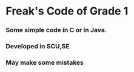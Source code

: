 # Freak's Code of Grade 1

### Some simple code in C or in Java.
### Developed in SCU,SE
### May make some mistakes
